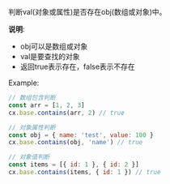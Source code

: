 判断val(对象或属性)是否存在obj(数组或对象)中。

**说明**: 
- obj可以是数组或对象
- val是要查找的对象
- 返回true表示存在，false表示不存在

Example:
```javascript
// 数组包含判断
const arr = [1, 2, 3]
cx.base.contains(arr, 2) // true

// 对象属性判断
const obj = { name: 'test', value: 100 }
cx.base.contains(obj, 'name') // true

// 对象值判断
const items = [{ id: 1 }, { id: 2 }]
cx.base.contains(items, { id: 1 }) // true
```